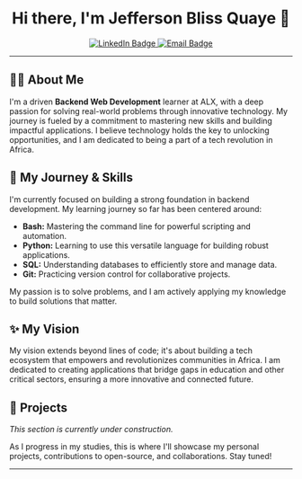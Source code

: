 <h1 align="center">Hi there, I'm Jefferson Bliss Quaye 👋</h1>

<p align="center">
  <a href="https://www.linkedin.com/in/eyauq01/">
    <img src="https://img.shields.io/badge/LinkedIn-0077B5?style=for-the-badge&logo=linkedin&logoColor=white" alt="LinkedIn Badge"/>
  </a>
  <a href="mailto:gentbliss@gmail.com">
    <img src="https://img.shields.io/badge/Email-D14836?style=for-the-badge&logo=gmail&logoColor=white" alt="Email Badge"/>
  </a>
</p>

---

## 👨‍💻 About Me

<p>
  I'm a driven <strong>Backend Web Development</strong> learner at ALX, with a deep passion for solving real-world problems through innovative technology. My journey is fueled by a commitment to mastering new skills and building impactful applications. I believe technology holds the key to unlocking opportunities, and I am dedicated to being a part of a tech revolution in Africa.
</p>

## 🌱 My Journey & Skills

<p>
  I'm currently focused on building a strong foundation in backend development. My learning journey so far has been centered around:
</p>

<ul>
  <li><strong>Bash:</strong> Mastering the command line for powerful scripting and automation.</li>
  <li><strong>Python:</strong> Learning to use this versatile language for building robust applications.</li>
  <li><strong>SQL:</strong> Understanding databases to efficiently store and manage data.</li>
  <li><strong>Git:</strong> Practicing version control for collaborative projects.</li>
</ul>

<p>
  My passion is to solve problems, and I am actively applying my knowledge to build solutions that matter.
</p>

## ✨ My Vision

<p>
  My vision extends beyond lines of code; it's about building a tech ecosystem that empowers and revolutionizes communities in Africa. I am dedicated to creating applications that bridge gaps in education and other critical sectors, ensuring a more innovative and connected future.
</p>

## 🚀 Projects

<p>
  <em>This section is currently under construction.</em>
</p>
<p>
  As I progress in my studies, this is where I'll showcase my personal projects, contributions to open-source, and collaborations. Stay tuned!
</p>

---
